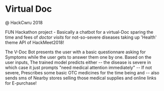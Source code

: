 # Virtual Doc 
@ HackCwru 2018 

FUN Hackathon project - Basically a chatbot for a virtual-Doc sparing the time and fees of *doctor visits* for not-so-severe diseases taking up 'Health' theme API of HackMeet2018!

The V-Doc Bot presents the user with a basic questionnare asking for Symptoms while the user gets to answer them one by one.
Based on the user inputs, The trained model predicts either 
 -- the disease is severe in which case it just prompts "need medical attention immediately" 
 -- If not severe, Prescribes some basic OTC medicines for the time being and 
 -- also sends sms of Nearby stores selling those medical supplies and online links for E-purchase!
